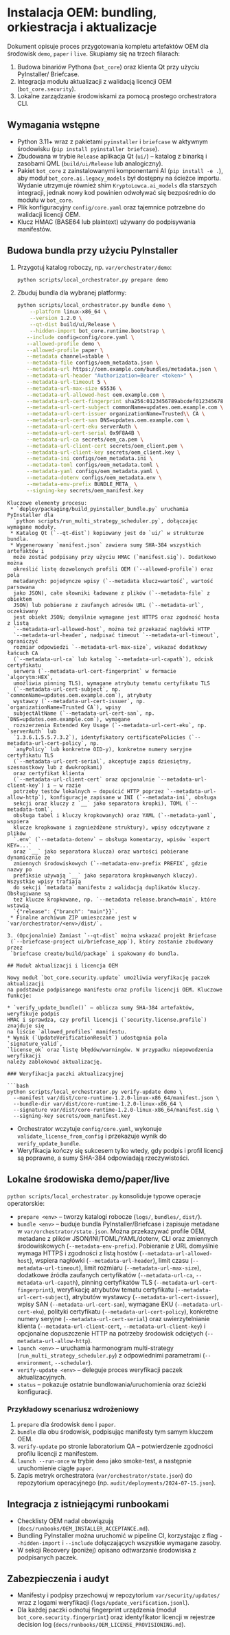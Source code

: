 # Instalacja OEM: bundling, orkiestracja i aktualizacje

Dokument opisuje proces przygotowania kompletu artefaktów OEM dla środowisk
`demo`, `paper` i `live`. Skupiamy się na trzech filarach:

1. Budowa binariów Pythona (`bot_core`) oraz klienta Qt przy użyciu PyInstaller/
   Briefcase.
2. Integracja modułu aktualizacji z walidacją licencji OEM (`bot_core.security`).
3. Lokalne zarządzanie środowiskami za pomocą prostego orchestratora CLI.

## Wymagania wstępne

* Python 3.11+ wraz z pakietami `pyinstaller` i `briefcase` w aktywnym
  środowisku (`pip install pyinstaller briefcase`).
* Zbudowana w trybie `Release` aplikacja Qt (`ui/`) – katalog z binarką i
  zasobami QML (`build/ui/Release` lub analogiczny).
* Pakiet `bot_core` z zainstalowanymi komponentami AI (`pip install -e .`), aby
  moduł `bot_core.ai.legacy_models` był dostępny na ścieżce importu.  Wydanie
  utrzymuje również shim `KryptoLowca.ai_models` dla starszych integracji,
  jednak nowy kod powinien odwoływać się bezpośrednio do modułu w `bot_core`.
* Plik konfiguracyjny `config/core.yaml` oraz tajemnice potrzebne do walidacji
  licencji OEM.
* Klucz HMAC (BASE64 lub plaintext) używany do podpisywania manifestów.

## Budowa bundla przy użyciu PyInstaller

1. Przygotuj katalog roboczy, np. `var/orchestrator/demo`:
   ```bash
   python scripts/local_orchestrator.py prepare demo
   ```
2. Zbuduj bundla dla wybranej platformy:
   ```bash
   python scripts/local_orchestrator.py bundle demo \
       --platform linux-x86_64 \
       --version 1.2.0 \
       --qt-dist build/ui/Release \
       --hidden-import bot_core.runtime.bootstrap \
      --include config=config/core.yaml \
      --allowed-profile demo \
      --allowed-profile paper \
      --metadata channel=stable \
      --metadata-file configs/oem_metadata.json \
      --metadata-url https://oem.example.com/bundles/metadata.json \
      --metadata-url-header "Authorization=Bearer <token>" \
      --metadata-url-timeout 5 \
      --metadata-url-max-size 65536 \
      --metadata-url-allowed-host oem.example.com \
      --metadata-url-cert-fingerprint sha256:0123456789abcdef0123456789abcdef0123456789abcdef0123456789abcdef \
      --metadata-url-cert-subject commonName=updates.oem.example.com \
      --metadata-url-cert-issuer organizationName=Trusted\\ CA \
      --metadata-url-cert-san DNS=updates.oem.example.com \
      --metadata-url-cert-eku serverAuth \
      --metadata-url-cert-serial 0x9F8A4B \
      --metadata-url-ca secrets/oem_ca.pem \
      --metadata-url-client-cert secrets/oem_client.pem \
      --metadata-url-client-key secrets/oem_client.key \
      --metadata-ini configs/oem_metadata.ini \
      --metadata-toml configs/oem_metadata.toml \
      --metadata-yaml configs/oem_metadata.yaml \
      --metadata-dotenv configs/oem_metadata.env \
      --metadata-env-prefix BUNDLE_META_ \
      --signing-key secrets/oem_manifest.key
  ```
  Kluczowe elementy procesu:
   * `deploy/packaging/build_pyinstaller_bundle.py` uruchamia PyInstaller dla
    `python scripts/run_multi_strategy_scheduler.py`, dołączając wymagane moduły.
   * Katalog Qt (`--qt-dist`) kopiowany jest do `ui/` w strukturze bundla.
   * Wygenerowany `manifest.json` zawiera sumy SHA-384 wszystkich artefaktów i
    może zostać podpisany przy użyciu HMAC (`manifest.sig`). Dodatkowo można
    określić listę dozwolonych profili OEM (`--allowed-profile`) oraz pola
    metadanych: pojedyncze wpisy (`--metadata klucz=wartość`, wartość parsowana
    jako JSON), całe słowniki ładowane z plików (`--metadata-file` z obiektem
    JSON) lub pobierane z zaufanych adresów URL (`--metadata-url`, oczekiwany
    jest obiekt JSON; domyślnie wymagane jest HTTPS oraz zgodność hosta z listą
    `--metadata-url-allowed-host`, można też przekazać nagłówki HTTP
    `--metadata-url-header`, nadpisać timeout `--metadata-url-timeout`, ograniczyć
    rozmiar odpowiedzi `--metadata-url-max-size`, wskazać dodatkowy łańcuch CA
    (`--metadata-url-ca` lub katalog `--metadata-url-capath`), odcisk certyfikatu
    serwera (`--metadata-url-cert-fingerprint` w formacie `algorytm:HEX`,
    umożliwia pinning TLS), wymagane atrybuty tematu certyfikatu TLS
    (`--metadata-url-cert-subject`, np. `commonName=updates.oem.example.com`), atrybuty
    wystawcy (`--metadata-url-cert-issuer`, np. `organizationName=Trusted CA`), wpisy
    subjectAltName (`--metadata-url-cert-san`, np. `DNS=updates.oem.example.com`), wymagane
    rozszerzenia Extended Key Usage (`--metadata-url-cert-eku`, np. `serverAuth` lub
    `1.3.6.1.5.5.7.3.2`), identyfikatory certificatePolicies (`--metadata-url-cert-policy`, np.
    `anyPolicy` lub konkretne OID-y), konkretne numery seryjne certyfikatu TLS
    (`--metadata-url-cert-serial`, akceptuje zapis dziesiętny, szesnastkowy lub z dwukropkami)
    oraz certyfikat klienta
    (`--metadata-url-client-cert` oraz opcjonalnie `--metadata-url-client-key`) i – w razie
    potrzeby testów lokalnych – dopuścić HTTP poprzez `--metadata-url-allow-http`), konfiguracje zapisane w INI (`--metadata-ini`, obsługa
    sekcji oraz kluczy z `__` jako separatora kropki), TOML (`--metadata-toml`,
    obsługa tabel i kluczy kropkowanych) oraz YAML (`--metadata-yaml`, wspiera
    klucze kropkowane i zagnieżdżone struktury), wpisy odczytywane z plików
    `.env` (`--metadata-dotenv` – obsługa komentarzy, wpisów `export KEY=...`
    oraz `__` jako separatora klucza) oraz wartości pobierane dynamicznie ze
    zmiennych środowiskowych (`--metadata-env-prefix PREFIX`, gdzie nazwy po
    prefiksie używają `__` jako separatora kropkowanych kluczy). Wszystkie wpisy trafiają
    do sekcji `metadata` manifestu z walidacją duplikatów kluczy. Obsługiwane są
    też klucze kropkowane, np. `--metadata release.branch=main`, które wstawią
    `{"release": {"branch": "main"}}`.
   * Finalne archiwum ZIP umieszczane jest w `var/orchestrator/<env>/dist/`.

3. (Opcjonalnie) Zamiast `--qt-dist` można wskazać projekt Briefcase
   (`--briefcase-project ui/briefcase_app`), który zostanie zbudowany przez
   `briefcase create/build/package` i spakowany do bundla.

## Moduł aktualizacji i licencja OEM

Nowy moduł `bot_core.security.update` umożliwia weryfikację paczek aktualizacji
na podstawie podpisanego manifestu oraz profilu licencji OEM. Kluczowe funkcje:

* `verify_update_bundle()` – oblicza sumy SHA-384 artefaktów, weryfikuje podpis
  HMAC i sprawdza, czy profil licencji (`security.license.profile`) znajduje się
  na liście `allowed_profiles` manifestu.
* Wynik (`UpdateVerificationResult`) udostępnia pola `signature_valid`,
  `license_ok` oraz listę błędów/warningów. W przypadku niepowodzenia weryfikacji
  należy zablokować aktualizację.

### Weryfikacja paczki aktualizacyjnej

```bash
python scripts/local_orchestrator.py verify-update demo \
    --manifest var/dist/core-runtime-1.2.0-linux-x86_64/manifest.json \
    --bundle-dir var/dist/core-runtime-1.2.0-linux-x86_64 \
    --signature var/dist/core-runtime-1.2.0-linux-x86_64/manifest.sig \
    --signing-key secrets/oem_manifest.key
```

* Orchestrator wczytuje `config/core.yaml`, wykonuje `validate_license_from_config`
  i przekazuje wynik do `verify_update_bundle`.
* Weryfikacja kończy się sukcesem tylko wtedy, gdy podpis i profil licencji są
  poprawne, a sumy SHA-384 odpowiadają rzeczywistości.

## Lokalne środowiska demo/paper/live

`python scripts/local_orchestrator.py` konsoliduje typowe operacje operatorskie:

* `prepare <env>` – tworzy katalogi robocze (`logs/`, `bundles/`, `dist/`).
* `bundle <env>` – buduje bundla PyInstaller/Briefcase i zapisuje metadane w
  `var/orchestrator/state.json`. Można przekazywać profile OEM, metadane z plików
  JSON/INI/TOML/YAML/dotenv, CLI oraz zmiennych środowiskowych
  (`--metadata-env-prefix`). Pobieranie z URL domyślnie wymaga HTTPS i zgodności z listą
  hostów (`--metadata-url-allowed-host`), wspiera nagłówki (`--metadata-url-header`),
  limit czasu (`--metadata-url-timeout`), limit rozmiaru (`--metadata-url-max-size`),
  dodatkowe źródła zaufanych certyfikatów (`--metadata-url-ca`, `--metadata-url-capath`),
  pinning certyfikatów TLS (`--metadata-url-cert-fingerprint`), weryfikację atrybutów tematu
  certyfikatu (`--metadata-url-cert-subject`), atrybutów wystawcy
  (`--metadata-url-cert-issuer`), wpisy SAN (`--metadata-url-cert-san`), wymagane EKU
  (`--metadata-url-cert-eku`), polityki certyfikatu (`--metadata-url-cert-policy`),
  konkretne numery seryjne (`--metadata-url-cert-serial`) oraz uwierzytelnianie klienta
  (`--metadata-url-client-cert`, `--metadata-url-client-key`) i
  opcjonalne dopuszczenie HTTP na potrzeby środowisk odciętych (`--metadata-url-allow-http`).
* `launch <env>` – uruchamia harmonogram multi-strategy (`run_multi_strategy_scheduler.py`)
  z odpowiednimi parametrami (`--environment`, `--scheduler`).
* `verify-update <env>` – deleguje proces weryfikacji paczek aktualizacyjnych.
* `status` – pokazuje ostatnie bundlowania/uruchomienia oraz ścieżki konfiguracji.

### Przykładowy scenariusz wdrożeniowy

1. `prepare` dla środowisk `demo` i `paper`.
2. `bundle` dla obu środowisk, podpisując manifesty tym samym kluczem OEM.
3. `verify-update` po stronie laboratorium QA – potwierdzenie zgodności profilu
   licencji z manifestem.
4. `launch --run-once` w trybie `demo` jako smoke-test, a następnie uruchomienie
   ciągłe `paper`.
5. Zapis metryk orchestratora (`var/orchestrator/state.json`) do repozytorium
   operacyjnego (np. `audit/deployments/2024-07-15.json`).

## Integracja z istniejącymi runbookami

* Checklisty OEM nadal obowiązują (`docs/runbooks/OEM_INSTALLER_ACCEPTANCE.md`).
* Bundling PyInstaller można uruchomić w pipeline CI, korzystając z flag
  `--hidden-import` i `--include` dołączających wszystkie wymagane zasoby.
* W sekcji Recovery (poniżej) opisano odtwarzanie środowiska z podpisanych paczek.

## Zabezpieczenia i audyt

* Manifesty i podpisy przechowuj w repozytorium `var/security/updates/` wraz z
  logami weryfikacji (`logs/update_verification.jsonl`).
* Dla każdej paczki odnotuj fingerprint urządzenia (moduł
  `bot_core.security.fingerprint`) oraz identyfikator licencji w rejestrze
  decision log (`docs/runbooks/OEM_LICENSE_PROVISIONING.md`).
